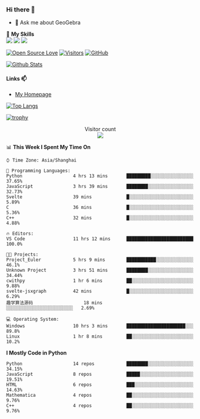 ### Hi there 👋

<!--
**wuyudi/wuyudi** is a ✨ _special_ ✨ repository because its `README.md` (this file) appears on your GitHub profile.

Here are some ideas to get you started:

- 🔭 I’m currently working on ...
- 🌱 I’m currently learning ...
- 👯 I’m looking to collaborate on ...
- 🤔 I’m looking for help with ...

- 📫 How to reach me: ...
- 😄 Pronouns: ...
- ⚡ Fun fact: ...
-->

- 💬 Ask me about GeoGebra

🌟 **My Skills**  
![](https://img.shields.io/badge/-Python-3e74a2?style=flat-square&logo=Python&logoColor=fff)
![](https://img.shields.io/badge/-Mathematica-3e74a2?style=flat-square&logo=Wolfram&logoColor=fff)
![](https://img.shields.io/badge/-C%2B%2B-3e74a2?style=flat-square&logo=C%2B%2B&logoColor=fff)

[![Open Source Love](https://badges.frapsoft.com/os/v1/open-source.svg?v=103)](https://github.com/wuyudi/)
[![Visitors](https://visitor-badge.glitch.me/badge?page_id=wuyudi.wuyudi)](https://github.com/wuyudi/)
[![GitHub](https://img.shields.io/github/followers/wuyudi.svg?lable=GitHub&style=social)](https://github.com/wuyudi/)

[![Github Stats](https://github-readme-stats.vercel.app/api?username=wuyudi&show_icons=true)](https://github.com/wuyudi/)

#### Links 📫

* [My Homepage](https://wuyudi.github.io/blog/)

[![Top Langs](https://github-readme-stats.vercel.app/api/top-langs/?username=wuyudi&hide=HTML,jupyter%20notebook&layout=compact)](https://github.com/wuyudi/github-readme-stats)

[![trophy](https://github-profile-trophy.vercel.app/?username=wuyudi&theme=onedark)](https://github.com/ryo-ma/github-profile-trophy)

<p align="center"> 
  Visitor count<br>
  <img src="https://profile-counter.glitch.me/wuyudi/count.svg" />
</p>

<!--START_SECTION:waka-->
📊 **This Week I Spent My Time On** 

```text
⌚︎ Time Zone: Asia/Shanghai

💬 Programming Languages: 
Python                   4 hrs 13 mins       █████████░░░░░░░░░░░░░░░░   37.65% 
JavaScript               3 hrs 39 mins       ████████░░░░░░░░░░░░░░░░░   32.73% 
Svelte                   39 mins             █░░░░░░░░░░░░░░░░░░░░░░░░   5.89% 
C                        36 mins             █░░░░░░░░░░░░░░░░░░░░░░░░   5.36% 
C++                      32 mins             █░░░░░░░░░░░░░░░░░░░░░░░░   4.88%

🔥 Editors: 
VS Code                  11 hrs 12 mins      █████████████████████████   100.0%

🐱‍💻 Projects: 
Project_Euler            5 hrs 9 mins        ███████████░░░░░░░░░░░░░░   46.1% 
Unknown Project          3 hrs 51 mins       ████████░░░░░░░░░░░░░░░░░   34.44% 
cwithpy                  1 hr 6 mins         ██░░░░░░░░░░░░░░░░░░░░░░░   9.88% 
svelte-jsxgraph          42 mins             █░░░░░░░░░░░░░░░░░░░░░░░░   6.29% 
趣学算法源码                   18 mins             ░░░░░░░░░░░░░░░░░░░░░░░░░   2.69%

💻 Operating System: 
Windows                  10 hrs 3 mins       ██████████████████████░░░   89.8% 
Linux                    1 hr 8 mins         ██░░░░░░░░░░░░░░░░░░░░░░░   10.2%

```

**I Mostly Code in Python** 

```text
Python                   14 repos            ████████░░░░░░░░░░░░░░░░░   34.15% 
JavaScript               8 repos             █████░░░░░░░░░░░░░░░░░░░░   19.51% 
HTML                     6 repos             ███░░░░░░░░░░░░░░░░░░░░░░   14.63% 
Mathematica              4 repos             ██░░░░░░░░░░░░░░░░░░░░░░░   9.76% 
C++                      4 repos             ██░░░░░░░░░░░░░░░░░░░░░░░   9.76%

```



<!--END_SECTION:waka-->
